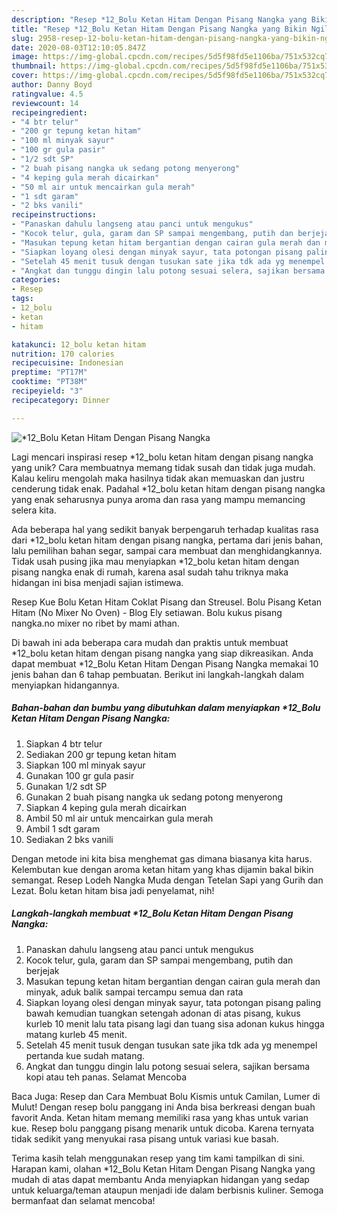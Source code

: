 ```yaml
---
description: "Resep *12_Bolu Ketan Hitam Dengan Pisang Nangka yang Bikin Ngiler"
title: "Resep *12_Bolu Ketan Hitam Dengan Pisang Nangka yang Bikin Ngiler"
slug: 2958-resep-12-bolu-ketan-hitam-dengan-pisang-nangka-yang-bikin-ngiler
date: 2020-08-03T12:10:05.847Z
image: https://img-global.cpcdn.com/recipes/5d5f98fd5e1106ba/751x532cq70/12_bolu-ketan-hitam-dengan-pisang-nangka-foto-resep-utama.jpg
thumbnail: https://img-global.cpcdn.com/recipes/5d5f98fd5e1106ba/751x532cq70/12_bolu-ketan-hitam-dengan-pisang-nangka-foto-resep-utama.jpg
cover: https://img-global.cpcdn.com/recipes/5d5f98fd5e1106ba/751x532cq70/12_bolu-ketan-hitam-dengan-pisang-nangka-foto-resep-utama.jpg
author: Danny Boyd
ratingvalue: 4.5
reviewcount: 14
recipeingredient:
- "4 btr telur"
- "200 gr tepung ketan hitam"
- "100 ml minyak sayur"
- "100 gr gula pasir"
- "1/2 sdt SP"
- "2 buah pisang nangka uk sedang potong menyerong"
- "4 keping gula merah dicairkan"
- "50 ml air untuk mencairkan gula merah"
- "1 sdt garam"
- "2 bks vanili"
recipeinstructions:
- "Panaskan dahulu langseng atau panci untuk mengukus"
- "Kocok telur, gula, garam dan SP sampai mengembang, putih dan berjejak"
- "Masukan tepung ketan hitam bergantian dengan cairan gula merah dan minyak, aduk balik sampai tercampu semua dan rata"
- "Siapkan loyang olesi dengan minyak sayur, tata potongan pisang paling bawah kemudian tuangkan setengah adonan di atas pisang, kukus kurleb 10 menit lalu tata pisang lagi dan tuang sisa adonan kukus hingga matang kurleb 45 menit."
- "Setelah 45 menit tusuk dengan tusukan sate jika tdk ada yg menempel pertanda kue sudah matang."
- "Angkat dan tunggu dingin lalu potong sesuai selera, sajikan bersama kopi atau teh panas. Selamat Mencoba"
categories:
- Resep
tags:
- 12_bolu
- ketan
- hitam

katakunci: 12_bolu ketan hitam 
nutrition: 170 calories
recipecuisine: Indonesian
preptime: "PT17M"
cooktime: "PT38M"
recipeyield: "3"
recipecategory: Dinner

---
```



![*12_Bolu Ketan Hitam Dengan Pisang Nangka](https://img-global.cpcdn.com/recipes/5d5f98fd5e1106ba/751x532cq70/12_bolu-ketan-hitam-dengan-pisang-nangka-foto-resep-utama.jpg)

Lagi mencari inspirasi resep *12_bolu ketan hitam dengan pisang nangka yang unik? Cara membuatnya memang tidak susah dan tidak juga mudah. Kalau keliru mengolah maka hasilnya tidak akan memuaskan dan justru cenderung tidak enak. Padahal *12_bolu ketan hitam dengan pisang nangka yang enak seharusnya punya aroma dan rasa yang mampu memancing selera kita.

Ada beberapa hal yang sedikit banyak berpengaruh terhadap kualitas rasa dari *12_bolu ketan hitam dengan pisang nangka, pertama dari jenis bahan, lalu pemilihan bahan segar, sampai cara membuat dan menghidangkannya. Tidak usah pusing jika mau menyiapkan *12_bolu ketan hitam dengan pisang nangka enak di rumah, karena asal sudah tahu triknya maka hidangan ini bisa menjadi sajian istimewa.

Resep Kue Bolu Ketan Hitam Coklat Pisang dan Streusel. Bolu Pisang Ketan Hitam (No Mixer No Oven) - Blog Ely setiawan. Bolu kukus pisang nangka.no mixer no ribet by mami athan.


Di bawah ini ada beberapa cara mudah dan praktis untuk membuat *12_bolu ketan hitam dengan pisang nangka yang siap dikreasikan. Anda dapat membuat *12_Bolu Ketan Hitam Dengan Pisang Nangka memakai 10 jenis bahan dan 6 tahap pembuatan. Berikut ini langkah-langkah dalam menyiapkan hidangannya.

<!--inarticleads1-->

##### Bahan-bahan dan bumbu yang dibutuhkan dalam menyiapkan *12_Bolu Ketan Hitam Dengan Pisang Nangka:

1. Siapkan 4 btr telur
1. Sediakan 200 gr tepung ketan hitam
1. Siapkan 100 ml minyak sayur
1. Gunakan 100 gr gula pasir
1. Gunakan 1/2 sdt SP
1. Gunakan 2 buah pisang nangka uk sedang potong menyerong
1. Siapkan 4 keping gula merah dicairkan
1. Ambil 50 ml air untuk mencairkan gula merah
1. Ambil 1 sdt garam
1. Sediakan 2 bks vanili


Dengan metode ini kita bisa menghemat gas dimana biasanya kita harus. Kelembutan kue dengan aroma ketan hitam yang khas dijamin bakal bikin semangat. Resep Lodeh Nangka Muda dengan Tetelan Sapi yang Gurih dan Lezat. Bolu ketan hitam bisa jadi penyelamat, nih! 

<!--inarticleads2-->

##### Langkah-langkah membuat *12_Bolu Ketan Hitam Dengan Pisang Nangka:

1. Panaskan dahulu langseng atau panci untuk mengukus
1. Kocok telur, gula, garam dan SP sampai mengembang, putih dan berjejak
1. Masukan tepung ketan hitam bergantian dengan cairan gula merah dan minyak, aduk balik sampai tercampu semua dan rata
1. Siapkan loyang olesi dengan minyak sayur, tata potongan pisang paling bawah kemudian tuangkan setengah adonan di atas pisang, kukus kurleb 10 menit lalu tata pisang lagi dan tuang sisa adonan kukus hingga matang kurleb 45 menit.
1. Setelah 45 menit tusuk dengan tusukan sate jika tdk ada yg menempel pertanda kue sudah matang.
1. Angkat dan tunggu dingin lalu potong sesuai selera, sajikan bersama kopi atau teh panas. Selamat Mencoba


Baca Juga: Resep dan Cara Membuat Bolu Kismis untuk Camilan, Lumer di Mulut! Dengan resep bolu panggang ini Anda bisa berkreasi dengan buah favorit Anda. Ketan hitam memang memiliki rasa yang khas untuk varian kue. Resep bolu panggang pisang menarik untuk dicoba. Karena ternyata tidak sedikit yang menyukai rasa pisang untuk variasi kue basah. 

Terima kasih telah menggunakan resep yang tim kami tampilkan di sini. Harapan kami, olahan *12_Bolu Ketan Hitam Dengan Pisang Nangka yang mudah di atas dapat membantu Anda menyiapkan hidangan yang sedap untuk keluarga/teman ataupun menjadi ide dalam berbisnis kuliner. Semoga bermanfaat dan selamat mencoba!
